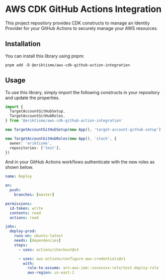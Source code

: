 # AWS CDK GitHub Actions Integration

This project repository provides CDK constructs to manage an Identity Provider for your GitHub Actions to securely manage your AWS resources.

## Installation

You can install this library using pnpm:

```shell
pnpm add -D @eriktisme/aws-cdk-github-action-integration
```

## Usage

To use this library, simply import the following constructs in your repository and update the properties.

```typescript
import {
  TargetAccountGitHubSetup,
  TargetAccountGitHubRoles,
} from '@eriktisme/aws-cdk-github-action-integration'

new TargetAccountGitHubSetup(new App(), 'target-account-github-setup')

new TargetAccountGitHubRoles(new App(), 'stack', {
  owner: 'eriktisme',
  repositories: ['test'],
})
```

And in your GitHub Actions workflows authenticate with the new roles as shown below.

```yaml
name: Deploy

on:
  push:
    branches: [master]

permissions:
  id-token: write
  contents: read
  actions: read

jobs:
  deploy-prod:
    runs-on: ubuntu-latest
    needs: [dependencies]
    steps:
      - uses: actions/checkout@v3

      - uses: aws-actions/configure-aws-credentials@v1
        with:
          role-to-assume: arn:aws:iam::xxxxxxxx:role/test-deploy-role
          aws-region: us-east-1
```
